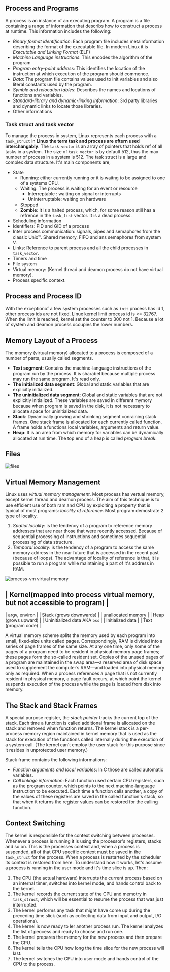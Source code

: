 ## Process and Programs
A process is an instance of an executing program. 
A program is a file containing a range of information that describs how to construct a process at runtime. This information includes the following:
- *Binary format identification*: Each program file includes metainformation describing the format of the executable file. In modern Linux it is *Executable and Linking Format* (ELF)
- *Machine Language instructions*: This encodes the algorithm of the program
- *Program entry-point address*: This identifies the location of the instruction at which execution of the program should commence.
- *Data*: The program file contains values used to init variables and also literal constants used by the program.
- *Symble and relocation tables*: Describes the names and locations of functions and variables.
- *Standard-library and dynamic-linking information*: 3rd party libraries and dynamic links to locate those libraries.
- Other informations

### Task struct and task vector
To manage the process in system, Linux represents each process with a `task_struct` in **Linux the term task and process are oftern used interchangably**. The `task vector` is an array of pointers that holds ref of all tasks in a system. The size of `task vector` is by default 512, thus the max number of process in a system is 512. The task struct is a large and complex data structure. It's main components are,
- State
  - Running: either currently running or it is waitng to be assigned to one of a systems CPU.
  - Waiting: The process is waiting for an event or resource
    - Interreptable : waiting on signal or interrupts
    - Uninterruptable: waiting on hardware
  - Stopped
  - **Zombie**: It is a halted process, which, for some reason still has a refrence in the `task_list` vector. It is a dead process.
- Scheduling information
- Identifiers: PID and GID of a process
- Inter process communication: signals, pipes and semaphores from the classic Unix™. Shared memory, FIFO and ans semaphores from system V.
- Links: Reference to parent process and all the child processes in `task_vector`.
- Timers and time
- File system  
- Virtual memory: (Kernel thread and deamon process do not have virtual memory).
- Process specific context.

## Process and Process ID
With the exceptionof a few system processes such as  `init` process has id 1, other process ids are not fixed. Linux kernel limit process id is <= 32767.
When the limit is reached, kernel set the counter to 300 not 1. Because a lot of system and deamon process occupies the lower numbers.

## Memory Layout of a Process
The momory (virtual memory) allocated to a process is composed of a number of parts, usually called segments.
- **Text segment**: Contains the machine-language instructions of the program run by the process. It is sharabel because multiple process may run the same program. It's read only.
- **The initialized data segment**: Global and static variables that are explicitly initialized.
- **The uninitialized data segment**: Global and static variables that are not explicitly initialized. These variables are saved in different mymory because when program is saved in the disk, it is not necessary to allocate space for uninitialized data.
- **Stack**: Dynamically growing and shrinking segment conraining stack frames. One stack frame is allocated for each currently called function. A frame holds a functions local variables, arguments and return value.
- **Heap**: It is an area from which memory for variables can be dynamically allocated at run time. The top end of a heap is called *program break*.

## Files
![files](https://user-images.githubusercontent.com/46394832/71638947-700ff800-2c97-11ea-919e-25d1b0fec8ae.gif)

## Virtual Memory Management
Linux uses *virtual memory management*. Most process has vertual memory, except kernel thread and deamon process. The aim of this technique is to use efficient use of both ram and CPU by exploiting a property that is typical of most programs: *locality of reference*. Most program demostrate 2 type of locality.
1. *Spatial locality*: is the tendency of a program to reference memory addresses that are near those that were recently accessed. Because of sequential processing of instructions and sometimes sequential processing of data structure.
2. *Temporal locality*: is the tendency of a program to access the same memory address in the near future that is accessed in the recent past (because of loops).
The advantage of locality of reference is that, it is possible to run a program while maintaining a part of it's address in RAM.

![process-vm](https://user-images.githubusercontent.com/46394832/71638962-bebd9200-2c97-11ea-8670-0f2cbcb5d3cb.gif)
virtual memory


| Kernel(mapped into process virtual memory, but not accessible to program) |
-----
| argv, environ |
| Stack (grows downwards) |
| unallocated memory |
| Heap (grows upward) |
| Uninitialized data AKA `bss` |
| Initialized data |
| Text (program code) |

A virtual memory scheme splits the memory used by each program into small, fixed-size units called pages. Correspondingly, RAM is divided into a series of page frames of the same size. At any one time, only some of the pages of a program need to be resident in physical memory page frames; these pages form the so-called resident set. Copies of the unused pages of a program are maintained in the swap area—a reserved area of disk space used to supplement the computer’s RAM—and loaded into physical memory only as required. When a process references a page that is not currently resident in physical memory, a page fault occurs, at which point the kernel suspends execution of the process while the page is loaded from disk into memory.

## The Stack and Stack Frames
A special purpose register, the *stack pointer* tracks the current top of the stack. Each time a function is called additional frame is allocated on the stack and removed when function returns.
The kernel stack is a per-process memory region maintained in kernel memory that is used as the stack for execution of the functions called internally during the execution of a system call. (The kernel can’t employ the user stack for this purpose since it resides in unprotected user memory.)

Stack frame contains the following informations:
- *Function arguments and local variables*: In C those are called automatic variables.
- *Call linkage information*: Each function used certain CPU registers, such as the program counter, which points to the next machine-language instruction to be executed. Each time a function calls another, a copy of the values of these registers are saved in the called function's stack, so that when it returns the register values can be restored for the calling function.

## Context Switching
The kernel is responsible for the context switching between processes. Whenever a process is running it is using the processor's registers, stacks and so on. This is the processes context and, when a process is suspended, all of that CPU specific context must be saved in the `task_struct` for the process. When a process is restarted by the scheduler its context is restored from here. 
To understand how it works, let's assume a process is running in the user mode and it's time slice is up. Then:
1. The CPU (the actual hardware) interrupts the current process based on an internal timer, switches into kernel mode, and hands control back to the kernel.
2. The kernel records the current state of the CPU and memotry in `task_struct`, which will be essential to resume the process that was just interrupted.
3. The kernel performs any task that might have come up during the preceding time slick (such as collecting data from input and output, I/O operations).
4. The kernel is now ready to ler another process run. The kernel analyzes the list of peocess and ready to choose and run one.
5. The kernel prepares the memory for the new process and then prepare the CPU.
6. The kernel tells the CPU how long the time slice for the new process will last.
7. The kernel switches the CPU into user mode and hands control of the CPU to the process.



